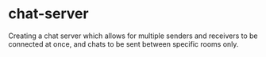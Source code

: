 # chat-server

Creating a chat server which allows for multiple senders and receivers to be connected at once, and chats to be sent between specific rooms only.